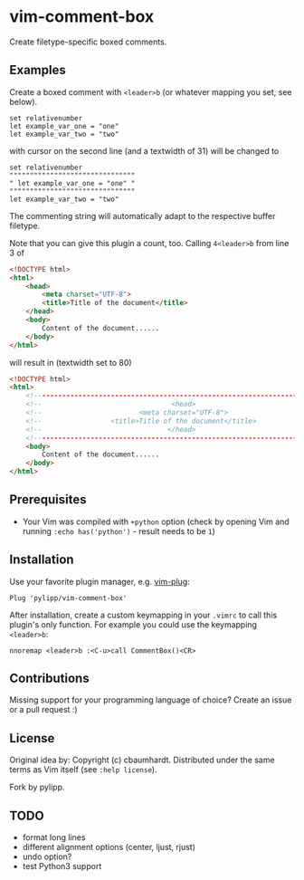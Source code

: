 vim-comment-box
===============
Create filetype-specific boxed comments.

Examples
--------

Create a boxed comment with `<leader>b` (or whatever mapping you set, see below).

```vim
set relativenumber
let example_var_one = "one"
let example_var_two = "two"

```

with cursor on the second line (and a textwidth of 31) will be changed to

```vim
set relativenumber
"""""""""""""""""""""""""""""""
" let example_var_one = "one" "
"""""""""""""""""""""""""""""""
let example_var_two = "two"
```
The commenting string will automatically adapt to the respective buffer filetype.

Note that you can give this plugin a count, too. Calling `4<leader>b` from line
3 of

```html
<!DOCTYPE html>
<html>
    <head>
        <meta charset="UTF-8">
        <title>Title of the document</title>
    </head>
    <body>
        Content of the document......
    </body>
</html> 
```
will result in (textwidth set to 80)

```html
<!DOCTYPE html>
<html>
    <!------------------------------------------------------------------------->
    <!--                                <head>                               -->
    <!--                        <meta charset="UTF-8">                       -->
    <!--                 <title>Title of the document</title>                -->
    <!--                               </head>                               -->
    <!------------------------------------------------------------------------->
    <body>
        Content of the document......
    </body>
</html> 
```

Prerequisites
-------------

- Your Vim was compiled with `+python` option (check by opening Vim and running 
  `:echo has('python')` - result needs to be `1`)

Installation
------------

Use your favorite plugin manager, e.g. [vim-plug](https://github.com/junegunn/vim-plug):

```vim
Plug 'pylipp/vim-comment-box'
```

After installation, create a custom keymapping in your `.vimrc` to call this plugin's only function. For example you could use the keymapping `<leader>b`:

```vim
nnoremap <leader>b :<C-u>call CommentBox()<CR>
```

Contributions
-------------

Missing support for your programming language of choice? Create an issue or a pull request :)

License
-------

Original idea by: Copyright (c) cbaumhardt. Distributed under the same terms as Vim itself (see `:help license`).

Fork by pylipp.

TODO
----

- format long lines
- different alignment options (center, ljust, rjust)
- undo option?
- test Python3 support
